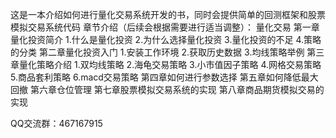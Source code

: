 这是一本介绍如何进行量化交易系统开发的书，同时会提供简单的回测框架和股票模拟交易系统代码
章节介绍（后续会根据需要进行适当调整）：
量化交易
第一章量化投资简介
1.什么是量化投资
2.为什么选择量化投资
3.量化投资的不足
4.策略的分类
第二章量化投资入门
1.安装工作环境
2.获取历史数据
3.均线策略举例
第三章量化策略介绍
1.双均线策略
2.海龟交易策略
3.小市值因子策略
4.网格交易策略
5.商品套利策略
6.macd交易策略
第四章如何进行参数选择
第五章如何降低最大回撤
第六章仓位管理
第七章股票模拟交易系统的实现
第八章商品期货模拟交易的实现


QQ交流群：467167915


